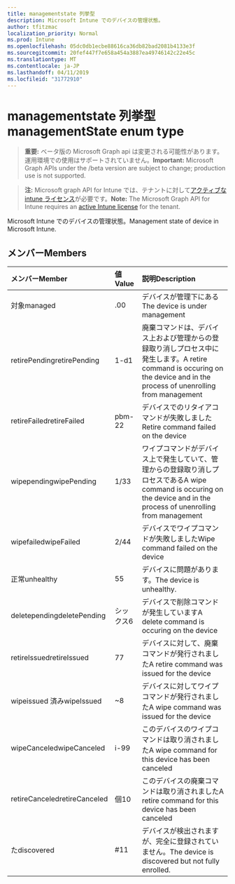 ```yaml
---
title: managementstate 列挙型
description: Microsoft Intune でのデバイスの管理状態。
author: tfitzmac
localization_priority: Normal
ms.prod: Intune
ms.openlocfilehash: 05dc0db1ecbe88616ca36db82bad2081b4133e3f
ms.sourcegitcommit: 20fef447f7e658a454a3887ea49746142c22e45c
ms.translationtype: MT
ms.contentlocale: ja-JP
ms.lasthandoff: 04/11/2019
ms.locfileid: "31772910"
---
```

# <a name="managementstate-enum-type"></a><span data-ttu-id="bdfb9-103">managementstate 列挙型</span><span class="sxs-lookup"><span data-stu-id="bdfb9-103">managementState enum type</span></span>

> <span data-ttu-id="bdfb9-104">**重要:** ベータ版の Microsoft Graph api は変更される可能性があります。運用環境での使用はサポートされていません。</span><span class="sxs-lookup"><span data-stu-id="bdfb9-104">**Important:** Microsoft Graph APIs under the /beta version are subject to change; production use is not supported.</span></span>

> <span data-ttu-id="bdfb9-105">**注:** Microsoft graph API for Intune では、テナントに対して[アクティブな intune ライセンス](https://go.microsoft.com/fwlink/?linkid=839381)が必要です。</span><span class="sxs-lookup"><span data-stu-id="bdfb9-105">**Note:** The Microsoft Graph API for Intune requires an [active Intune license](https://go.microsoft.com/fwlink/?linkid=839381) for the tenant.</span></span>

<span data-ttu-id="bdfb9-106">Microsoft Intune でのデバイスの管理状態。</span><span class="sxs-lookup"><span data-stu-id="bdfb9-106">Management state of device in Microsoft Intune.</span></span>

## <a name="members"></a><span data-ttu-id="bdfb9-107">メンバー</span><span class="sxs-lookup"><span data-stu-id="bdfb9-107">Members</span></span>
|<span data-ttu-id="bdfb9-108">メンバー</span><span class="sxs-lookup"><span data-stu-id="bdfb9-108">Member</span></span>|<span data-ttu-id="bdfb9-109">値</span><span class="sxs-lookup"><span data-stu-id="bdfb9-109">Value</span></span>|<span data-ttu-id="bdfb9-110">説明</span><span class="sxs-lookup"><span data-stu-id="bdfb9-110">Description</span></span>|
|:---|:---|:---|
|<span data-ttu-id="bdfb9-111">対象</span><span class="sxs-lookup"><span data-stu-id="bdfb9-111">managed</span></span>|<span data-ttu-id="bdfb9-112">.0</span><span class="sxs-lookup"><span data-stu-id="bdfb9-112">0</span></span>|<span data-ttu-id="bdfb9-113">デバイスが管理下にある</span><span class="sxs-lookup"><span data-stu-id="bdfb9-113">The device is under management</span></span>|
|<span data-ttu-id="bdfb9-114">retirePending</span><span class="sxs-lookup"><span data-stu-id="bdfb9-114">retirePending</span></span>|<span data-ttu-id="bdfb9-115">1-d</span><span class="sxs-lookup"><span data-stu-id="bdfb9-115">1</span></span>|<span data-ttu-id="bdfb9-116">廃棄コマンドは、デバイス上および管理からの登録取り消しプロセス中に発生します。</span><span class="sxs-lookup"><span data-stu-id="bdfb9-116">A retire command is occuring on the device and in the process of unenrolling from management</span></span>|
|<span data-ttu-id="bdfb9-117">retireFailed</span><span class="sxs-lookup"><span data-stu-id="bdfb9-117">retireFailed</span></span>|<span data-ttu-id="bdfb9-118">pbm-2</span><span class="sxs-lookup"><span data-stu-id="bdfb9-118">2</span></span>|<span data-ttu-id="bdfb9-119">デバイスでのリタイアコマンドが失敗しました</span><span class="sxs-lookup"><span data-stu-id="bdfb9-119">Retire command failed on the device</span></span>|
|<span data-ttu-id="bdfb9-120">wipepending</span><span class="sxs-lookup"><span data-stu-id="bdfb9-120">wipePending</span></span>|<span data-ttu-id="bdfb9-121">1/3</span><span class="sxs-lookup"><span data-stu-id="bdfb9-121">3</span></span>|<span data-ttu-id="bdfb9-122">ワイプコマンドがデバイス上で発生していて、管理からの登録取り消しプロセスである</span><span class="sxs-lookup"><span data-stu-id="bdfb9-122">A wipe command is occuring on the device and in the process of unenrolling from management</span></span>|
|<span data-ttu-id="bdfb9-123">wipefailed</span><span class="sxs-lookup"><span data-stu-id="bdfb9-123">wipeFailed</span></span>|<span data-ttu-id="bdfb9-124">2/4</span><span class="sxs-lookup"><span data-stu-id="bdfb9-124">4</span></span>|<span data-ttu-id="bdfb9-125">デバイスでワイプコマンドが失敗しました</span><span class="sxs-lookup"><span data-stu-id="bdfb9-125">Wipe command failed on the device</span></span>|
|<span data-ttu-id="bdfb9-126">正常</span><span class="sxs-lookup"><span data-stu-id="bdfb9-126">unhealthy</span></span>|<span data-ttu-id="bdfb9-127">5</span><span class="sxs-lookup"><span data-stu-id="bdfb9-127">5</span></span>|<span data-ttu-id="bdfb9-128">デバイスに問題があります。</span><span class="sxs-lookup"><span data-stu-id="bdfb9-128">The device is unhealthy.</span></span>|
|<span data-ttu-id="bdfb9-129">deletepending</span><span class="sxs-lookup"><span data-stu-id="bdfb9-129">deletePending</span></span>|<span data-ttu-id="bdfb9-130">シックス</span><span class="sxs-lookup"><span data-stu-id="bdfb9-130">6</span></span>|<span data-ttu-id="bdfb9-131">デバイスで削除コマンドが発生しています</span><span class="sxs-lookup"><span data-stu-id="bdfb9-131">A delete command is occuring on the device</span></span> |
|<span data-ttu-id="bdfb9-132">retireIssued</span><span class="sxs-lookup"><span data-stu-id="bdfb9-132">retireIssued</span></span>|<span data-ttu-id="bdfb9-133">7</span><span class="sxs-lookup"><span data-stu-id="bdfb9-133">7</span></span>|<span data-ttu-id="bdfb9-134">デバイスに対して、廃棄コマンドが発行されました</span><span class="sxs-lookup"><span data-stu-id="bdfb9-134">A retire command was issued for the device</span></span>|
|<span data-ttu-id="bdfb9-135">wipeissued 済み</span><span class="sxs-lookup"><span data-stu-id="bdfb9-135">wipeIssued</span></span>|<span data-ttu-id="bdfb9-136">~</span><span class="sxs-lookup"><span data-stu-id="bdfb9-136">8</span></span>|<span data-ttu-id="bdfb9-137">デバイスに対してワイプコマンドが発行されました</span><span class="sxs-lookup"><span data-stu-id="bdfb9-137">A wipe command was issued for the device</span></span>|
|<span data-ttu-id="bdfb9-138">wipeCanceled</span><span class="sxs-lookup"><span data-stu-id="bdfb9-138">wipeCanceled</span></span>|<span data-ttu-id="bdfb9-139">i-9</span><span class="sxs-lookup"><span data-stu-id="bdfb9-139">9</span></span>|<span data-ttu-id="bdfb9-140">このデバイスのワイプコマンドは取り消されました</span><span class="sxs-lookup"><span data-stu-id="bdfb9-140">A wipe command for this device has been canceled</span></span>|
|<span data-ttu-id="bdfb9-141">retireCanceled</span><span class="sxs-lookup"><span data-stu-id="bdfb9-141">retireCanceled</span></span>|<span data-ttu-id="bdfb9-142">個</span><span class="sxs-lookup"><span data-stu-id="bdfb9-142">10</span></span>|<span data-ttu-id="bdfb9-143">このデバイスの廃棄コマンドは取り消されました</span><span class="sxs-lookup"><span data-stu-id="bdfb9-143">A retire command for this device has been canceled</span></span>|
|<span data-ttu-id="bdfb9-144">た</span><span class="sxs-lookup"><span data-stu-id="bdfb9-144">discovered</span></span>|<span data-ttu-id="bdfb9-145">#</span><span class="sxs-lookup"><span data-stu-id="bdfb9-145">11</span></span>|<span data-ttu-id="bdfb9-146">デバイスが検出されますが、完全に登録されていません。</span><span class="sxs-lookup"><span data-stu-id="bdfb9-146">The device is discovered but not fully enrolled.</span></span>|





